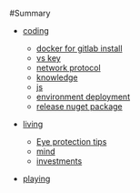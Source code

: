 #Summary
 * [coding]()
    * [docker for gitlab install](coding/gitlab_docker.md)
    * [vs key](coding/vs_key.md)
    * [network protocol](coding/net_protocol.md)
    * [knowledge](coding/knowledge_summary.md)
    * [js](coding/js.md)
    * [environment deployment](coding/dotnetcore.md)
    * [release nuget package](coding/release_nuget_pack.md)
    
 * [living]()
    * [Eye protection tips](living/eyes_tips.md)
    * [mind](living/mind.md)
    * [investments](living/investments.md)
    
 * [playing]()
    